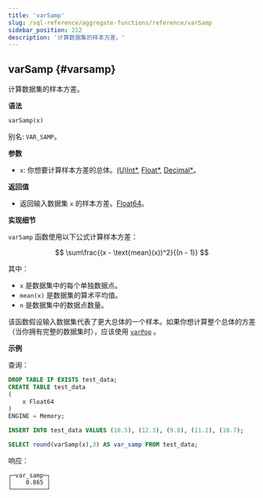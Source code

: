 ```yaml
---
title: 'varSamp'
slug: /sql-reference/aggregate-functions/reference/varSamp
sidebar_position: 212
description: '计算数据集的样本方差。'
---
```


## varSamp {#varsamp}

计算数据集的样本方差。

**语法**

```sql
varSamp(x)
```

别名: `VAR_SAMP`。

**参数**

- `x`: 你想要计算样本方差的总体。[(U)Int*](../../data-types/int-uint.md), [Float*](../../data-types/float.md), [Decimal*](../../data-types/decimal.md)。

**返回值**

- 返回输入数据集 `x` 的样本方差。[Float64](../../data-types/float.md)。

**实现细节**

`varSamp` 函数使用以下公式计算样本方差：

$$
\sum\frac{(x - \text{mean}(x))^2}{(n - 1)}
$$

其中：

- `x` 是数据集中的每个单独数据点。
- `mean(x)` 是数据集的算术平均值。
- `n` 是数据集中的数据点数量。

该函数假设输入数据集代表了更大总体的一个样本。如果你想计算整个总体的方差（当你拥有完整的数据集时），应该使用 [`varPop`](../reference/varpop.md) 。

**示例**

查询：

```sql
DROP TABLE IF EXISTS test_data;
CREATE TABLE test_data
(
    x Float64
)
ENGINE = Memory;

INSERT INTO test_data VALUES (10.5), (12.3), (9.8), (11.2), (10.7);

SELECT round(varSamp(x),3) AS var_samp FROM test_data;
```

响应：

```response
┌─var_samp─┐
│    0.865 │
└──────────┘
```
